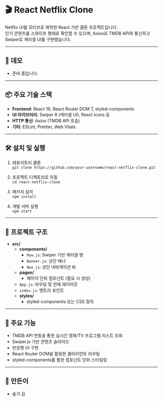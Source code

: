 # 🎬 React Netflix Clone

Netflix UI를 모티브로 제작한 React 기반 클론 프로젝트입니다.  
인기 콘텐츠를 스와이프 형태로 확인할 수 있으며, Axios로 TMDB API와 통신하고 Swiper로 캐러셀 UI를 구현했습니다.

---

## 🚀 데모

- 준비 중입니다.

---

## 📦 주요 기술 스택

- **Frontend**: React 19, React Router DOM 7, styled-components
- **UI 라이브러리**: Swiper 8 (캐러셀 UI), React Icons 등
- **HTTP 통신**: Axios (TMDB API 호출)
- **기타**: ESLint, Prettier, Web Vitals

---

## 🛠️ 설치 및 실행

1. 레포지토리 클론  
   `git clone https://github.com/your-username/react-netflix-clone.git`

2. 프로젝트 디렉토리로 이동  
   `cd react-netflix-clone`

3. 패키지 설치  
   `npm install`

4. 개발 서버 실행  
   `npm start`

---

## 📁 프로젝트 구조

- **src/**
  - **components/**
    - `Row.js`: Swiper 기반 캐러셀 행
    - `Banner.js`: 상단 배너
    - `Nav.js`: 상단 네비게이션 바
  - **pages/**
    - 페이지 단위 컴포넌트 (필요 시 생성)
  - `App.js`: 라우팅 및 전체 레이아웃
  - `index.js`: 엔트리 포인트
  - **styles/**
    - styled-components 또는 CSS 정의

---

## 📌 주요 기능

- TMDB API 연동을 통한 실시간 영화/TV 프로그램 리스트 조회
- Swiper.js 기반 콘텐츠 슬라이드
- 반응형 UI 구현
- React Router DOM을 활용한 클라이언트 라우팅
- styled-components를 통한 컴포넌트 단위 스타일링

---

## 🙌 만든이

- 슬기 김
